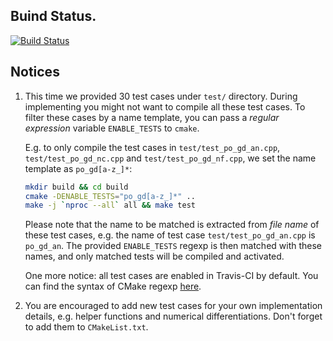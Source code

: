 Buind Status.
-------------
[![Build Status](https://travis-ci.com/sht-cs133/hw5-6-mathematical-optimization-YuXinFan.svg?token=appyqywAiysphxXppp9y&branch=master)](https://travis-ci.com/sht-cs133/hw5-6-mathematical-optimization-YuXinFan)

## Notices

1. This time we provided 30 test cases under `test/` directory. During implementing
   you might not want to compile all these test cases. To filter these cases by
   a name template, you can pass a *regular expression* variable `ENABLE_TESTS` to `cmake`.
   
   E.g. to only compile the test cases in `test/test_po_gd_an.cpp`,
   `test/test_po_gd_nc.cpp` and `test/test_po_gd_nf.cpp`, we set the name template
   as `po_gd[a-z_]*`:
   ```bash
   mkdir build && cd build
   cmake -DENABLE_TESTS="po_gd[a-z_]*" ..
   make -j `nproc --all` all && make test
   ```
   
   Please note that the name to be matched is extracted from *file name* of these test cases,
   e.g. the name of test case `test/test_po_gd_an.cpp` is `po_gd_an`. The provided
   `ENABLE_TESTS` regexp is then matched with these names, and only matched tests
   will be compiled and activated.
   
   One more notice: all test cases are enabled in Travis-CI by default. You can
   find the syntax of CMake regexp [here](https://cmake.org/cmake/help/latest/command/string.html#regex-specification).
2. You are encouraged to add new test cases for your own implementation details,
   e.g. helper functions and numerical differentiations. Don't forget to add them
   to `CMakeList.txt`.


